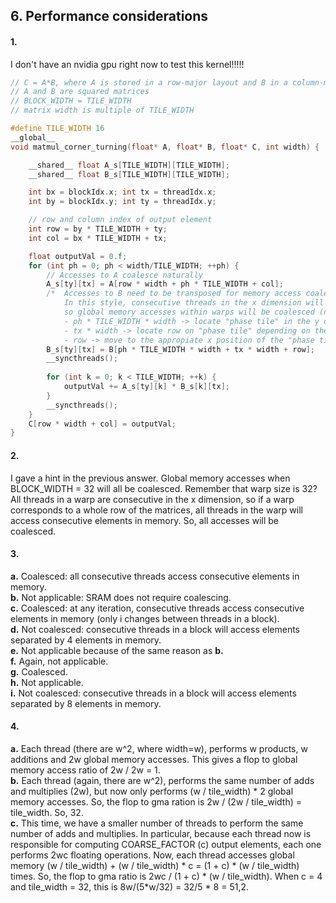 ## 6. Performance considerations

#### 1.
I don't have an nvidia gpu right now to test this kernel!!!!!
```c
// C = A*B, where A is stored in a row-major layout and B in a column-major layout
// A and B are squared matrices
// BLOCK_WIDTH = TILE_WIDTH
// matrix width is multiple of TILE_WIDTH

#define TILE_WIDTH 16
__global__ 
void matmul_corner_turning(float* A, float* B, float* C, int width) {

    __shared__ float A_s[TILE_WIDTH][TILE_WIDTH];
    __shared__ float B_s[TILE_WIDTH][TILE_WIDTH];

    int bx = blockIdx.x; int tx = threadIdx.x;
    int by = blockIdx.y; int ty = threadIdx.y;

    // row and column index of output element
    int row = by * TILE_WIDTH + ty;
    int col = bx * TILE_WIDTH + tx;

    float outputVal = 0.f;
    for (int ph = 0; ph < width/TILE_WIDTH; ++ph) {
        // Accesses to A coalesce naturally
        A_s[ty][tx] = A[row * width + ph * TILE_WIDTH + col];
        /*  Accesses to B need to be transposed for memory access coalescing: corner turning
            In this style, consecutive threads in the x dimension will access consecutive elements in the y dimension,
            so global memory accesses within warps will be coalesced (not completely if TILE_WIDTH != 32).
            - ph * TILE_WIDTH * width -> locate "phase tile" in the y dimension
            - tx * width -> locate row on "phase tile" depending on the threadIdx.x position
            - row -> move to the appropiate x position of the "phase tile" depending on the y axis of the thread */
        B_s[ty][tx] = B[ph * TILE_WIDTH * width + tx * width + row];
        __syncthreads();
        
        for (int k = 0; k < TILE_WIDTH; ++k) {
            outputVal += A_s[ty][k] * B_s[k][tx];
        }
        __syncthreads();
    }
    C[row * width + col] = outputVal;
}
```

#### 2.
I gave a hint in the previous answer. Global memory accesses when BLOCK_WIDTH = 32 will all be coalesced. Remember that warp size is 32? All threads in a warp are consecutive in the x dimension, so if a warp corresponds to a whole row of the matrices, all threads in the warp will access consecutive elements in memory. So, all accesses will be coalesced.

#### 3.
**a.** Coalesced: all consecutive threads access consecutive elements in memory.  
**b.** Not applicable: SRAM does not require coalescing.  
**c.** Coalesced: at any iteration, consecutive threads access consecutive elements in memory (only i changes between threads in a block).  
**d.** Not coalesced: consecutive threads in a block will access elements separated by 4 elements in memory.  
**e.** Not applicable because of the same reason as **b.**  
**f.** Again, not applicable.  
**g.** Coalesced.  
**h.** Not applicable.  
**i.** Not coalesced: consecutive threads in a block will access elements separated by 8 elements in memory.  

#### 4.  
**a.** Each thread (there are w^2, where width=w), performs w products, w additions and 2w global memory accesses. This gives a flop to global memory access ratio of 2w / 2w = 1.  
**b.** Each thread (again, there are w^2), performs the same number of adds and multiplies (2w), but now only performs (w / tile_width) * 2 global memory accesses. So, the flop to gma ration is 2w / (2w / tile_width) = tile_width. So, 32.  
**c.** This time, we have a smaller number of threads to perform the same number of adds and multiplies. In particular, because each thread now is responsible for computing COARSE_FACTOR (c) output elements, each one performs 2wc floating operations. Now, each thread accesses global memory (w / tile_width) + (w / tile_width) * c = (1 + c) * (w / tile_width) times. So, the flop to gma ratio is 2wc / (1 + c) * (w / tile_width). When c = 4 and tile_width = 32, this is 8w/(5*w/32) = 32/5 * 8 = 51,2.